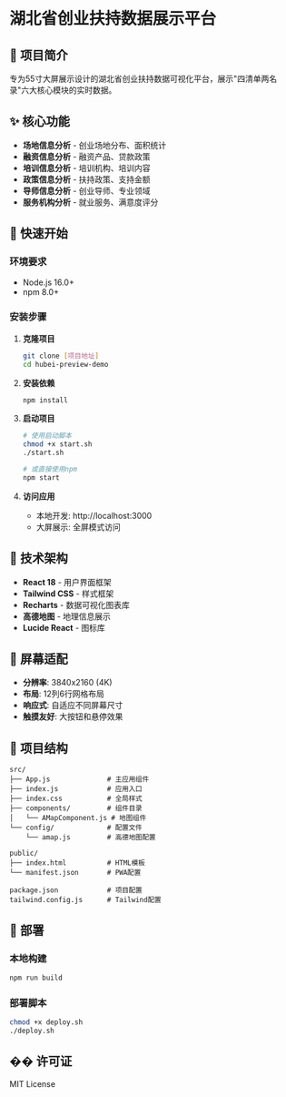 # 湖北省创业扶持数据展示平台

## 🎯 项目简介

专为55寸大屏展示设计的湖北省创业扶持数据可视化平台，展示"四清单两名录"六大核心模块的实时数据。

## ✨ 核心功能

- **场地信息分析** - 创业场地分布、面积统计
- **融资信息分析** - 融资产品、贷款政策
- **培训信息分析** - 培训机构、培训内容
- **政策信息分析** - 扶持政策、支持金额
- **导师信息分析** - 创业导师、专业领域
- **服务机构分析** - 就业服务、满意度评分

## 🚀 快速开始

### 环境要求
- Node.js 16.0+
- npm 8.0+

### 安装步骤

1. **克隆项目**
   ```bash
   git clone [项目地址]
   cd hubei-preview-demo
   ```

2. **安装依赖**
   ```bash
   npm install
   ```

3. **启动项目**
   ```bash
   # 使用启动脚本
   chmod +x start.sh
   ./start.sh
   
   # 或直接使用npm
   npm start
   ```

4. **访问应用**
   - 本地开发: http://localhost:3000
   - 大屏展示: 全屏模式访问

## 🎨 技术架构

- **React 18** - 用户界面框架
- **Tailwind CSS** - 样式框架
- **Recharts** - 数据可视化图表库
- **高德地图** - 地理信息展示
- **Lucide React** - 图标库

## 📱 屏幕适配

- **分辨率**: 3840x2160 (4K)
- **布局**: 12列6行网格布局
- **响应式**: 自适应不同屏幕尺寸
- **触摸友好**: 大按钮和悬停效果

## 📁 项目结构

```
src/
├── App.js              # 主应用组件
├── index.js            # 应用入口
├── index.css           # 全局样式
├── components/         # 组件目录
│   └── AMapComponent.js # 地图组件
└── config/             # 配置文件
    └── amap.js         # 高德地图配置

public/
├── index.html          # HTML模板
└── manifest.json       # PWA配置

package.json            # 项目配置
tailwind.config.js      # Tailwind配置
```

## 🚀 部署

### 本地构建
```bash
npm run build
```

### 部署脚本
```bash
chmod +x deploy.sh
./deploy.sh
```

## �� 许可证

MIT License
